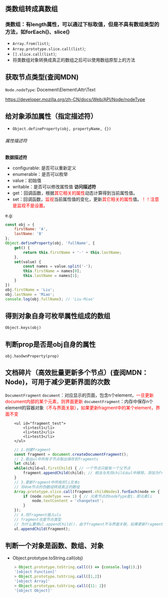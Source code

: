 ## 类数组转成真数组
### 类数组：有length属性，可以通过下标取值，但是不具有数组类型的方法，如forEach()、slice()
* `Array.from(list)`;
* `Array.prototype.slice.call(list)`;
* `[].slice.call(list)`;
* 将类数组对象转换成真正的数组之后可以使用数组原型上的方法

## 获取节点类型(查阅MDN)
`Node.nodeType`: Docement\Element\Attr\Text

https://developer.mozilla.org/zh-CN/docs/Web/API/Node/nodeType

## 给对象添加属性（指定描述符）
* `Object.defineProperty(obj, propertyName, {})`
###### 属性描述符
**数据描述符**
  * configurable: 是否可以重新定义
  * enumerable：是否可以枚举
  * value：初始值
  * writable：是否可以修改属性值
**访问描述符**
  * get：回调函数，根据<font color="red">其它相关的属性</font>动态计算得到当前属性值。
  * set：回调函数，<font color="red">监视</font>当前属性值的变化，更新<font color="red">其它相关的属性</font>值。<font color="red">！！注意是监视不是设置。</font>

e.g:
```javascript
const obj = {
    firstName: 'A',
    lastName: 'B'
};
Object.defineProperty(obj, 'fullName', {
    get() {
        return this.firstName + '-' + this.lastName;
    },
    set(value) {
        const names = value.split('-');
        this.firstName = names[0];
        this.lastName = names[1];
    }
})
obj.firstName = 'Liu';
obj.lastName = 'Miao';
console.log(obj.fullName); // 'Liu-Miao'
```


## 得到对象自身可枚举属性组成的数组
`Object.keys(obj)`

## 判断prop是否是obj自身的属性
`obj.hasOwnProperty(prop)`

## 文档碎片（高效批量更新多个节点）(查阅MDN：Node)，可用于减少更新界面的次数
`DocumentFragment`
`document`：对应显示的页面，包含n个element，<font color="red">一旦更新document内部的某个元素，则界面更新</font>
`documentFragment`：内存中保存n个element的容器对象<font color="red">（不与界面关联）</font>，<font color="red">如果更新fragment中的某个element，界面不变</font>

```
    <ul id="fragment_test"> 
        <li>test1</li>
        <li>test2</li>
        <li>test3</li>
    </ul>
```

```javascript
    // 1.创建fragment
    const fragment = document.createDocumentFragment();
    // 2.取出ul中所有子节点取出保存到fragments
    let child;
    while(child=ul.firstChild) { // 一个节点只能有一个父节点
        fragment.appendChild(child); // 相当与先将child从ul中移除，添加为fragment的子节点
    }
    // 3.更新fragment中所有的li文本s
    // 将dom节点的伪数组转成真正的数组
    Array.prototype.slice.call(fragment.childNodes).forEach(node => {
        if (node.nodeType === 1) { // 元素节点的nodeType是1，即元素li
            node.textContent = 'changetext';
        }
    });
    // 4.将fragment插入uls
    // fragment也是节点类型
    // 为什么要用ul.appendChild()，由于fragment不与界面关联，如果更新fragment中的某个element，界面不变，所以需要通过给ul元素appendChild来更新界面。
    ul.appendChild(fragment);
```

## 判断一个对象是函数、数组、对象
* Object.prototype.toString.call(obj)
```javascript
    > Object.prototype.toString.call(() => {console.log(1);})
    '[object Function]'
    > Object.prototype.toString.call([1,2])
    '[object Array]'
    > Object.prototype.toString.call({11: 2})
    '[object Object]'

```